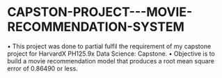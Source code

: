 # CAPSTON-PROJECT---MOVIE-RECOMMENDATION-SYSTEM

•	This project was done to partial fulfil the requirement of my capstone project for HarvardX PH125.9x
Data Science: Capstone.
•	Objective is to build a movie recommendation model that produces a root mean square error of 0.86490 or less.
